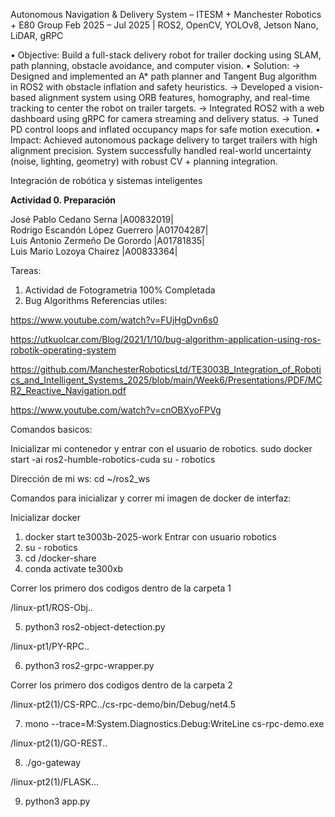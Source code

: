 Autonomous Navigation & Delivery System – ITESM + Manchester Robotics + E80 Group
Feb 2025 – Jul 2025 | ROS2, OpenCV, YOLOv8, Jetson Nano, LiDAR, gRPC

• Objective: Build a full-stack delivery robot for trailer docking using SLAM, path planning, obstacle avoidance, and computer vision.
• Solution:
→ Designed and implemented an A* path planner and Tangent Bug algorithm in ROS2 with obstacle inflation and safety heuristics.
→ Developed a vision-based alignment system using ORB features, homography, and real-time tracking to center the robot on trailer targets.
→ Integrated ROS2 with a web dashboard using gRPC for camera streaming and delivery status.
→ Tuned PD control loops and inflated occupancy maps for safe motion execution.
• Impact: Achieved autonomous package delivery to target trailers with high alignment precision. System successfully handled real-world uncertainty (noise, lighting, geometry) with robust CV + planning integration.

Integración de robótica y sistemas inteligentes

**Actividad 0\. Preparación**

José Pablo Cedano Serna  			|A00832019|  
Rodrigo Escandón López Guerrero   	|A01704287|  
Luis Antonio Zermeño De Gorordo 	|A01781835|  
Luis Mario Lozoya Chairez	 		|A00833364|

Tareas:

1) Actividad de Fotogrametria 100% Completada
2) Bug Algorithms 
Referencias utiles:

https://www.youtube.com/watch?v=FUjHgDvn6s0

https://utkuolcar.com/Blog/2021/1/10/bug-algorithm-application-using-ros-robotik-operating-system

https://github.com/ManchesterRoboticsLtd/TE3003B_Integration_of_Robotics_and_Intelligent_Systems_2025/blob/main/Week6/Presentations/PDF/MCR2_Reactive_Navigation.pdf

https://www.youtube.com/watch?v=cnOBXyoFPVg

Comandos basicos:

Inicializar mi contenedor y entrar con el usuario de robotics. 
sudo docker start -ai ros2-humble-robotics-cuda
su - robotics 

Dirección de mi ws: cd ~/ros2_ws 

Comandos para inicializar y correr mi imagen de docker de interfaz:

 Inicializar docker 
1) docker start te3003b-2025-work
 Entrar con usuario robotics
2) su - robotics
3) cd /docker-share
4) conda activate te300xb
   
Correr los primero dos codigos dentro de la carpeta 1 

/linux-pt1/ROS-Obj..

5) python3 ros2-object-detection.py

/linux-pt1/PY-RPC..

6) python3 ros2-grpc-wrapper.py
   
 Correr los primero dos codigos dentro de la carpeta 2
 
 /linux-pt2(1)/CS-RPC../cs-rpc-demo/bin/Debug/net4.5
 
7) mono --trace=M:System.Diagnostics.Debug:WriteLine cs-rpc-demo.exe
   
 /linux-pt2(1)/GO-REST..

8) ./go-gateway
   
 /linux-pt2(1)/FLASK...

9) python3 app.py
